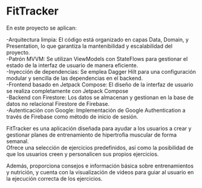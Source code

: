 # FitTracker

En este proyecto se aplican:

-Arquitectura limpia: El código está organizado en capas Data, Domain, y Presentation, lo que garantiza la mantenibilidad y escalabilidad del proyecto.  
-Patrón MVVM: Se utilizan ViewModels con StateFlows para gestionar el estado de la interfaz de usuario de manera eficiente.  
-Inyección de dependencias: Se emplea Dagger Hilt para una configuración modular y sencilla de las dependencias en el backend.  
-Frontend basado en Jetpack Compose: El diseño de la interfaz de usuario se realiza completamente con Jetpack Compose  
-Backend con Firestore: Los datos se almacenan y gestionan en la base de datos no relacional Firestore de Firebase.  
-Autenticación con Google: Implementación de Google Authentication a través de Firebase como método de inicio de sesión.  

FitTracker es una aplicación diseñada para ayudar a los usuarios a crear y gestionar planes de entrenamiento de hipertrofia muscular de forma semanal.  
Ofrece una selección de ejercicios predefinidos, así como la posibilidad de que los usuarios creen y personalicen sus propios ejercicios.    

Además, proporciona consejos e información básica sobre entrenamientos y nutrición, y cuenta con la visualización de videos para guiar al usuario en la ejecución correcta de los ejercicios.  
